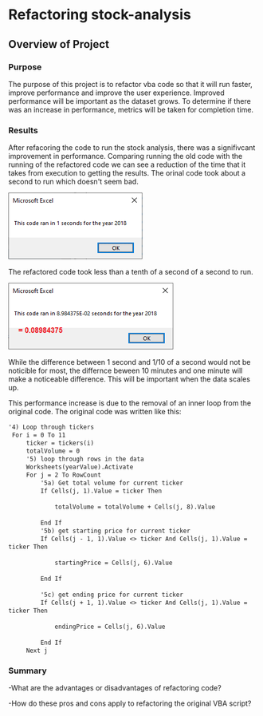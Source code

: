 # Refactoring stock-analysis

## Overview of Project

### Purpose
The purpose of this project is to refactor vba code so that it will run faster, improve performance and improve the user experience. Improved performance will be important as the dataset grows. To determine if there was an increase in performance, metrics will be taken for completion time.
### Results
After refacoring the code to run the stock analysis, there was a signifivcant improvement in performance. Comparing running the old code with the running of the refactored code we can see a reduction of the time that it takes from execution to getting the results. The orinal code took about a second to run which doesn't seem bad.

![This is an image](/Resources/VBA_Challenge_2018.png)

The refactored code took less than a tenth of a second of a second to run.

![This is an image](/Resources/VBA_Challenge_2018_Refactored.png)

While the difference between 1 second and 1/10 of a second would not be noticible for most,  the differnce beween 10 minutes and one minute will make a noticeable difference.  This will be important when the data scales up.

This performance increase is due to the removal of an inner loop from the original code. The original code was written like this:
  ```vba
  '4) Loop through tickers
   For i = 0 To 11
       ticker = tickers(i)
       totalVolume = 0
       '5) loop through rows in the data
       Worksheets(yearValue).Activate
       For j = 2 To RowCount
           '5a) Get total volume for current ticker
           If Cells(j, 1).Value = ticker Then

               totalVolume = totalVolume + Cells(j, 8).Value

           End If
           '5b) get starting price for current ticker
           If Cells(j - 1, 1).Value <> ticker And Cells(j, 1).Value = ticker Then

               startingPrice = Cells(j, 6).Value

           End If

           '5c) get ending price for current ticker
           If Cells(j + 1, 1).Value <> ticker And Cells(j, 1).Value = ticker Then

               endingPrice = Cells(j, 6).Value

           End If
       Next j
```


### Summary

-What are the advantages or disadvantages of refactoring code?

-How do these pros and cons apply to refactoring the original VBA script?
